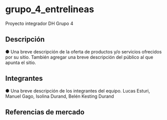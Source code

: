 # grupo_4_entrelineas
Proyecto integrador DH Grupo 4

## Descripción
● Una breve descripción de la oferta de productos y/o servicios ofrecidos por su
sitio. También agregar una breve descripción del público al que apunta el sitio.


## Integrantes
● Una breve descripción de los integrantes del equipo.
Lucas Esturi,
Manuel Gago,
Isolina Durand,
Belén Kesting Durand

## Referencias de mercado
